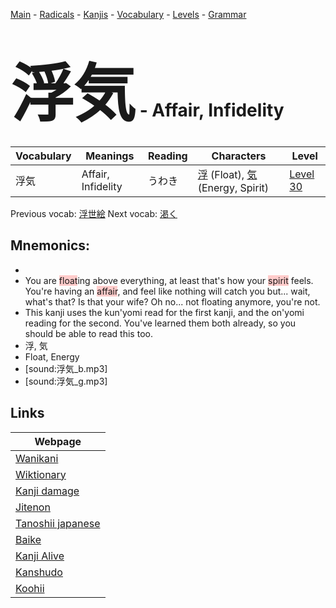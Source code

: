 <style> bigfont {font-size: 100px}</style>
[Main](../README.md) -
[Radicals](../radicals.md) -
[Kanjis](../kanjis.md) -
[Vocabulary](../vocabulary.md) -
[Levels](../levels.md) -
[Grammar](../grammar.md)
# <bigfont> 浮気</bigfont> - Affair, Infidelity 

| Vocabulary | Meanings | Reading | Characters | Level |
| --- | --- | --- | --- | --- |
| 浮気 | Affair, Infidelity | うわき |  [浮](../kanjis/浮.md) (Float), [気](../kanjis/気.md) (Energy, Spirit) | [Level 30](../levels/wk_level30.md) |

Previous vocab: [浮世絵](浮世絵.md) Next vocab: [渇く](渇く.md) 

## Mnemonics:

* 
* You are <span style="background-color:#ffcccb"> float</span>ing above everything, at least that's how your <span style="background-color:#ffcccb"> spirit</span> feels. You're having an <span style="background-color:#ffcccb"> affair</span>, and feel like nothing will catch you but... wait, what's that? Is that your wife? Oh no... not floating anymore, you're not.
* This kanji uses the kun'yomi read for the first kanji, and the on'yomi reading for the second. You've learned them both already, so you should be able to read this too.
* 浮, 気
* Float, Energy
* [sound:浮気_b.mp3]
* [sound:浮気_g.mp3]


## Links 

| Webpage |
| --- |
| [Wanikani          ](https://www.wanikani.com/kanji/浮気) |
| [Wiktionary        ](https://en.wiktionary.org/wiki/浮気) |
| [Kanji damage      ](http://www.kanjidamage.com/kanji/search?utf8=✓&q=浮気) |
| [Jitenon           ](https://jitenon.com/kanji/浮気) |
| [Tanoshii japanese ](https://www.tanoshiijapanese.com/dictionary/kanji.cfm?k=浮気) |
| [Baike             ](https://baike.baidu.com/item/浮気) |
| [Kanji Alive       ](https://app.kanjialive.com/浮気) |
| [Kanshudo          ](https://www.kanshudo.com/searchmn?q=浮気) |
| [Koohii            ](https://kanji.koohii.com/study/kanji/浮気) |
